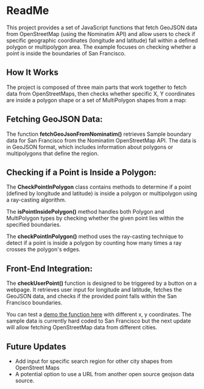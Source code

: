 # ReadMe
This project provides a set of JavaScript functions that fetch GeoJSON data from OpenStreetMap (using the Nominatim API) and allow users to check if specific geographic coordinates (longitude and latitude) fall within a defined polygon or multipolygon area. The example focuses on checking whether a point is inside the boundaries of San Francisco.

## How It Works
The project is composed of three main parts that work together to fetch data from OpenStreetMaps, then checks whether specific X, Y coordinates are inside a polygon shape or a set of MultiPolygon shapes from a map:

## Fetching GeoJSON Data:
The function **fetchGeoJsonFromNominatim()** retrieves Sample boundary data for San Francisco from the Nominatim OpenStreetMap API. The data is in GeoJSON format, which includes information about polygons or multipolygons that define the region.

## Checking if a Point is Inside a Polygon:
The **CheckPointInPolygon** class contains methods to determine if a point (defined by longitude and latitude) is inside a polygon or multipolygon using a ray-casting algorithm.

The **isPointInsidePolygon()** method handles both Polygon and MultiPolygon types by checking whether the given point lies within the specified boundaries.  

The **checkPointInPolygon()** method uses the ray-casting technique to detect if a point is inside a polygon by counting how many times a ray crosses the polygon's edges.

## Front-End Integration:
The **checkUserPoint()** function is designed to be triggered by a button on a webpage. It retrieves user input for longitude and latitude, fetches the GeoJSON data, and checks if the provided point falls within the San Francisco boundaries.

You can test a [demo the function here](https://jon-starnes.github.io/geochecker.html) with different x, y coordinates. The sample data is currently hard coded to San Francisco but the next update will allow fetching OpenStreetMap data from different cities. 

## Future Updates
- Add input for specific search region for other city shapes from OpenStreet Maps
- A potential option to use a URL from another open source geojson data source.
